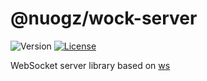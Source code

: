 # @nuogz/wock-server
![Version](https://img.shields.io/github/package-json/v/nuogz/wock-server?=flat-square)
[![License](https://img.shields.io/github/license/nuogz/wock-server?=flat-square)](https://www.gnu.org/licenses/lgpl-3.0-standalone.html)

WebSocket server library based on [ws](https://github.com/websockets/ws)
